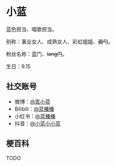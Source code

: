 # 小蓝

蓝色担当、唱歌担当。

别称：事业女人、成熟女人、彩虹姐姐、~~漏勺~~。

粉丝名称：蓝门、~~lang门~~。

生日：9.15

## 社交账号

- 微博：[@乖小蓝](https://weibo.com/u/5269335689)
- Bilibili：[@蓝榛榛](https://space.bilibili.com/5999130)
- 小红书：[@蓝榛榛](https://www.xiaohongshu.com/user/profile/5c8383710000000012016e45)
- 抖音：[@小蓝小小蓝](https://www.douyin.com/user/MS4wLjABAAAA6-qJnU8aVPJ4chZQFIyuVHSB3_K3w1rH_L_IuLjaswk)

## 梗百科

TODO